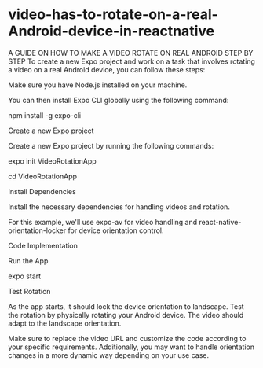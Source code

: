 # video-has-to-rotate-on-a-real-Android-device-in-reactnative

A GUIDE ON HOW TO MAKE A VIDEO ROTATE ON REAL ANDROID  STEP BY STEP
To create a new Expo project and work on a task that involves rotating a video on a real Android device, you can follow these steps:

Make sure you have Node.js installed on your machine. 

You can then install Expo CLI globally using the following command:

npm install -g expo-cli
 
 Create a new Expo project

Create a new Expo project by running the following commands:

expo init VideoRotationApp

cd VideoRotationApp

 Install Dependencies

Install the necessary dependencies for handling videos and rotation. 

For this example, we'll use expo-av for video handling and react-native-orientation-locker for device orientation control.

Code Implementation

Run the App 

expo start

Test Rotation

As the app starts, it should lock the device orientation to landscape. Test the rotation by physically rotating your Android device. The video should adapt to the landscape orientation.

Make sure to replace the video URL and customize the code according to your specific requirements. Additionally, you may want to handle orientation changes in a more dynamic way depending on your use case.
 
